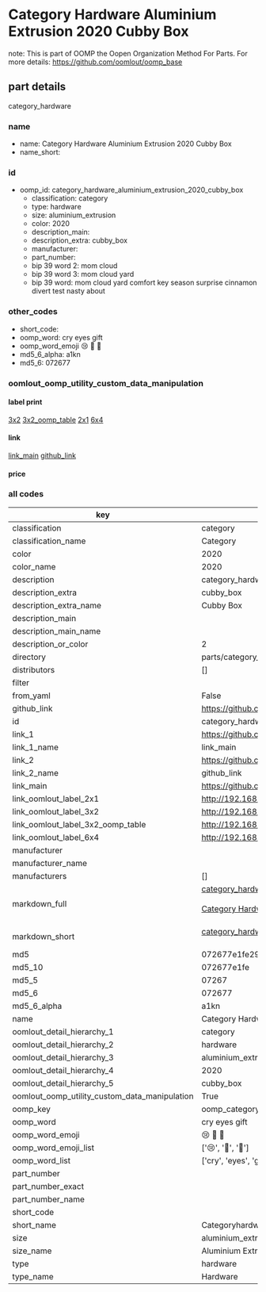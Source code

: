 # Category Hardware Aluminium Extrusion 2020 Cubby Box  

note: This is part of OOMP the Oopen Organization Method For Parts. For more details: https://github.com/oomlout/oomp_base

##  part details



category_hardware

### name
* name: Category Hardware Aluminium Extrusion 2020 Cubby Box
* name_short: 
### id
* oomp_id: category_hardware_aluminium_extrusion_2020_cubby_box
  * classification: category
  * type: hardware
  * size: aluminium_extrusion
  * color: 2020
  * description_main: 
  * description_extra: cubby_box
  * manufacturer: 
  * part_number: 
  * bip 39 word 2: mom cloud
  * bip 39 word 3: mom cloud yard
  * bip 39 word: mom cloud yard comfort key season surprise cinnamon divert test nasty about

### other_codes
* short_code: 
* oomp_word: cry eyes gift
* oomp_word_emoji :cry: :eyes: :gift:
* md5_6_alpha: a1kn
* md5_6: 072677






### oomlout_oomp_utility_custom_data_manipulation
#### label print
[3x2](http://192.168.1.245:1112/?label=oomp%20a1kn)
[3x2_oomp_table](http://192.168.1.107:1112/?label=oomp%20a1kn)
[2x1](http://192.168.1.242:1112/?label=oomp%20a1kn)
[6x4](http://192.168.1.55:1112/?label=oomp%20a1kn)    

#### link

[link_main](https://github.com/oomlout/oomlout_oomp_current_version_messy/tree/main/parts/category_hardware_aluminium_extrusion_2020_cubby_box) [github_link](https://github.com/oomlout/oomlout_oomp_part_src/tree/main/parts/category_hardware_aluminium_extrusion_2020_cubby_box)                             

#### price







### all codes 
| key | value |  
| --- | --- |  
| classification | category |  
| classification_name | Category |  
| color | 2020 |  
| color_name | 2020 |  
| description | category_hardware |  
| description_extra | cubby_box |  
| description_extra_name | Cubby Box |  
| description_main |  |  
| description_main_name |  |  
| description_or_color | 2  |  
| directory | parts/category_hardware_aluminium_extrusion_2020_cubby_box |  
| distributors | [] |  
| filter |  |  
| from_yaml | False |  
| github_link | https://github.com/oomlout/oomlout_oomp_part_src/tree/main/parts/category_hardware_aluminium_extrusion_2020_cubby_box |  
| id | category_hardware_aluminium_extrusion_2020_cubby_box |  
| link_1 | https://github.com/oomlout/oomlout_oomp_current_version_messy/tree/main/parts/category_hardware_aluminium_extrusion_2020_cubby_box |  
| link_1_name | link_main |  
| link_2 | https://github.com/oomlout/oomlout_oomp_part_src/tree/main/parts/category_hardware_aluminium_extrusion_2020_cubby_box |  
| link_2_name | github_link |  
| link_main | https://github.com/oomlout/oomlout_oomp_current_version_messy/tree/main/parts/category_hardware_aluminium_extrusion_2020_cubby_box |  
| link_oomlout_label_2x1 | http://192.168.1.242:1112/?label=oomp%20a1kn |  
| link_oomlout_label_3x2 | http://192.168.1.245:1112/?label=oomp%20a1kn |  
| link_oomlout_label_3x2_oomp_table | http://192.168.1.107:1112/?label=oomp%20a1kn |  
| link_oomlout_label_6x4 | http://192.168.1.55:1112/?label=oomp%20a1kn |  
| manufacturer |  |  
| manufacturer_name |  |  
| manufacturers | [] |  
| markdown_full | [category_hardware_aluminium_extrusion_2020_cubby_box](https://github.com/oomlout/oomlout_oomp_current_version_messy/tree/main/parts/category_hardware_aluminium_extrusion_2020_cubby_box)<br>[](https://github.com/oomlout/oomlout_oomp_current_version_messy/tree/main/parts/category_hardware_aluminium_extrusion_2020_cubby_box)<br>[Category Hardware Aluminium Extrusion 2020 Cubby Box](https://github.com/oomlout/oomlout_oomp_current_version_messy/tree/main/parts/category_hardware_aluminium_extrusion_2020_cubby_box)<br><br> |  
| markdown_short | [category_hardware_aluminium_extrusion_2020_cubby_box](https://github.com/oomlout/oomlout_oomp_current_version_messy/tree/main/parts/category_hardware_aluminium_extrusion_2020_cubby_box)<br><br> |  
| md5 | 072677e1fe291b4f08bd02e3fd8afc76 |  
| md5_10 | 072677e1fe |  
| md5_5 | 07267 |  
| md5_6 | 072677 |  
| md5_6_alpha | a1kn |  
| name | Category Hardware Aluminium Extrusion 2020 Cubby Box |  
| oomlout_detail_hierarchy_1 | category |  
| oomlout_detail_hierarchy_2 | hardware |  
| oomlout_detail_hierarchy_3 | aluminium_extrusion |  
| oomlout_detail_hierarchy_4 | 2020 |  
| oomlout_detail_hierarchy_5 | cubby_box |  
| oomlout_oomp_utility_custom_data_manipulation | True |  
| oomp_key | oomp_category_hardware_aluminium_extrusion_2020_cubby_box |  
| oomp_word | cry eyes gift |  
| oomp_word_emoji | :cry: :eyes: :gift: |  
| oomp_word_emoji_list | [':cry:', ':eyes:', ':gift:'] |  
| oomp_word_list | ['cry', 'eyes', 'gift'] |  
| part_number |  |  
| part_number_exact |  |  
| part_number_name |  |  
| short_code |  |  
| short_name | Categoryhardware |  
| size | aluminium_extrusion |  
| size_name | Aluminium Extrusion |  
| type | hardware |  
| type_name | Hardware |  
